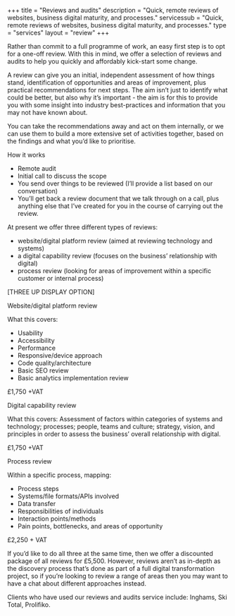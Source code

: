 +++
title       = "Reviews and audits"
description = "Quick, remote reviews of websites, business digital maturity, and processes."
servicessub = "Quick, remote reviews of websites, business digital maturity, and processes."
type = "services"
layout = "review"
+++

Rather than commit to a full programme of work, an easy first step is to opt for a one-off review. With this in mind, we offer a selection of reviews and audits to help you quickly and affordably kick-start some change.

A review can give you an initial, independent assessment of how things stand, identification of opportunities and areas of improvement, plus practical recommendations for next steps. The aim isn’t just to identify what could be better, but also why it’s important - the aim is for this to provide you with some insight into industry best-practices and information that you may not have known about.

You can take the recommendations away and act on them internally, or we can use them to build a more extensive set of activities together, based on the findings and what you’d like to prioritise.

How it works
* Remote audit
* Initial call to discuss the scope
* You send over things to be reviewed (I’ll provide a list based on our conversation)
* You’ll get back a review document that we talk through on a call, plus anything else that I’ve created for you in the course of carrying out the review.

At present we offer three different types of reviews:

* website/digital platform review (aimed at reviewing technology and systems)
* a digital capability review (focuses on the business’ relationship with digital)
* process review (looking for areas of improvement within a specific customer or internal process)

[THREE UP DISPLAY OPTION]

Website/digital platform review

What this covers:
* Usability
* Accessibility
* Performance
* Responsive/device approach
* Code quality/architecture
* Basic SEO review
* Basic analytics implementation review

£1,750 +VAT

Digital capability review

What this covers:
Assessment of factors within categories of systems and technology; processes; people, teams and culture; strategy, vision, and principles in order to assess the business’ overall relationship with digital.

£1,750 +VAT

Process review

Within a specific process, mapping:
* Process steps
* Systems/file formats/APIs involved
* Data transfer
* Responsibilities of individuals
* Interaction points/methods
* Pain points, bottlenecks, and areas of opportunity

£2,250 + VAT

If you’d like to do all three at the same time, then we offer a discounted package of all reviews for £5,500. However, reviews aren’t as in-depth as the discovery process that’s done as part of a full digital transformation project, so if you’re looking to review a range of areas then you may want to have a chat about different approaches instead.


Clients who have used our reviews and audits service include: Inghams, Ski Total, Prolifiko.
